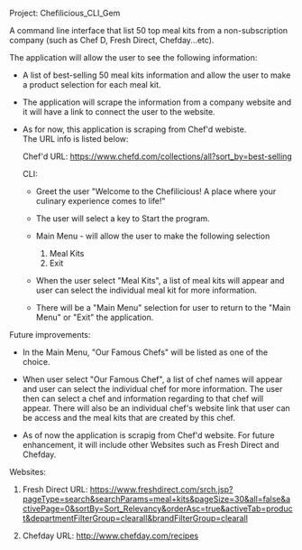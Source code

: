 Project: Chefilicious_CLI_Gem

A command line interface that list 50 top meal kits from a non-subscription company (such as Chef D, Fresh Direct, Chefday...etc).  

The application will allow the user to see the following information:

* A list of best-selling 50 meal kits information and allow the user to make a product selection for each meal kit.

* The application will scrape the information from a company website and it will have a link to connect the user to the website.

* As for now, this application is scraping from Chef'd webiste.  
  The URL info is listed below:

  Chef'd     URL:  https://www.chefd.com/collections/all?sort_by=best-selling


  CLI:

  * Greet the user
    "Welcome to the Chefilicious! A place where your culinary experience comes to life!"

  * The user will select a key to Start the program.

  * Main Menu - will allow the user to make the following selection
    1) Meal Kits
    2) Exit

  * When the user select "Meal Kits", a list of meal kits will appear and user can select the  individual meal kit for more information.

  * There will be a "Main Menu" selection for user to return to the "Main Menu" or "Exit" the application.


Future improvements:

* In the Main Menu, "Our Famous Chefs" will be listed as one of the choice.

* When user select "Our Famous Chef", a list of chef names will appear and user can select the individual chef for more information. The user then can select a chef and information regarding to that chef will appear.  There will also be an individual chef's website link that user can be access and the meal kits that are created by this chef.

* As of now the application is scrapig from Chef'd website.  For future enhancement, it will include other Websites such as Fresh Direct and Chefday.

Websites:

1) Fresh Direct
   URL:  https://www.freshdirect.com/srch.jsp?pageType=search&searchParams=meal+kits&pageSize=30&all=false&activePage=0&sortBy=Sort_Relevancy&orderAsc=true&activeTab=product&departmentFilterGroup=clearall&brandFilterGroup=clearall

2) Chefday
     URL:  http://www.chefday.com/recipes
